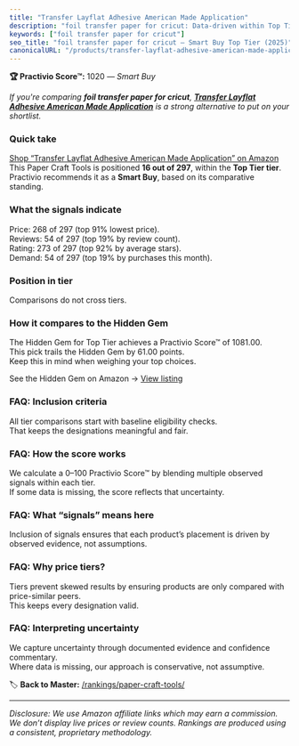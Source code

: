 ```yaml
---
title: "Transfer Layflat Adhesive American Made Application"
description: "foil transfer paper for cricut: Data-driven within Top Tier ranking using the Practivio Score™. Positioned by quality, value, demand, findability, momentum."
keywords: ["foil transfer paper for cricut"]
seo_title: "foil transfer paper for cricut — Smart Buy Top Tier (2025)"
canonicalURL: "/products/transfer-layflat-adhesive-american-made-application-B08563Q5ND/"
---
```


**🏆 Practivio Score™:** 1020 — _Smart Buy_


*If you're comparing **foil transfer paper for cricut**, **[Transfer Layflat Adhesive American Made Application](https://www.amazon.com/dp/B08563Q5ND?tag=practivio-20)** is a strong alternative to put on your shortlist.*
### Quick take
[Shop “Transfer Layflat Adhesive American Made Application” on Amazon](https://www.amazon.com/dp/B08563Q5ND?tag=practivio-20)
This Paper Craft Tools is positioned **16 out of 297**, within the **Top Tier tier**.  
Practivio recommends it as a **Smart Buy**, based on its comparative standing.

### What the signals indicate
Price: 268 of 297 (top 91% lowest price).  
Reviews: 54 of 297 (top 19% by review count).  
Rating: 273 of 297 (top 92% by average stars).  
Demand: 54 of 297 (top 19% by purchases this month).

### Position in tier
Comparisons do not cross tiers.

### How it compares to the Hidden Gem
The Hidden Gem for Top Tier achieves a Practivio Score™ of 1081.00.  
This pick trails the Hidden Gem by 61.00 points.  
Keep this in mind when weighing your top choices.  

See the Hidden Gem on Amazon → [View listing](https://www.amazon.com/dp/B07LFHSRNB?tag=practivio-20)

### FAQ: Inclusion criteria
All tier comparisons start with baseline eligibility checks.  
That keeps the designations meaningful and fair.

### FAQ: How the score works
We calculate a 0–100 Practivio Score™ by blending multiple observed signals within each tier.  
If some data is missing, the score reflects that uncertainty.

### FAQ: What “signals” means here
Inclusion of signals ensures that each product’s placement is driven by observed evidence, not assumptions.

### FAQ: Why price tiers?
Tiers prevent skewed results by ensuring products are only compared with price-similar peers.  
This keeps every designation valid.

### FAQ: Interpreting uncertainty
We capture uncertainty through documented evidence and confidence commentary.  
Where data is missing, our approach is conservative, not assumptive.


🏷️ **Back to Master:** [/rankings/paper-craft-tools/](/rankings/paper-craft-tools/)

---
_Disclosure: We use Amazon affiliate links which may earn a commission. We don’t display live prices or review counts. Rankings are produced using a consistent, proprietary methodology._
